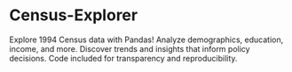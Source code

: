 # Census-Explorer
Explore 1994 Census data with Pandas! Analyze demographics, education, income, and more. Discover trends and insights that inform policy decisions. Code included for transparency and reproducibility.

